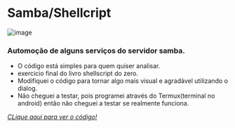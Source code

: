 # Samba/Shellcript
![image](https://user-images.githubusercontent.com/100159466/155352138-a4a9c753-cd23-4437-b967-da181256a1be.png)
### Automoção de alguns serviços do servidor samba.

- O código está simples para quem quiser analisar.
- exercicio final do livro shellscript do zero.
- Modifiquei o código para tornar algo mais visual e agradável utilizando o dialog.
- Não cheguei a testar, pois programei através do Termux(terminal no android) então não cheguei a testar se realmente funciona.

_<a href="https://github.com/CloretoJannuzzi/Samba_shell/blob/main/smb.sh"> CLique aqui para ver o código!</a>_
